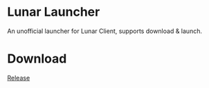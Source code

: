 # Lunar Launcher
An unofficial launcher for Lunar Client, supports download & launch.

# Download
[Release](https://github.com/sduoduo233/lunarlauncher/releases "Release")

